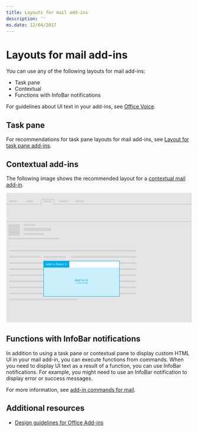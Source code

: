 ```yaml
---
title: Layouts for mail add-ins
description: ''
ms.date: 12/04/2017
---
```



# Layouts for mail add-ins

You can use any of the following layouts for mail add-ins:

- Task pane
- Contextual
- Functions with InfoBar notifications

For guidelines about UI text in your add-ins, see [Office Voice](https://msdn.microsoft.com/en-us/library/office/mt484351.aspx).

## Task pane

For recommendations for task pane layouts for mail add-ins, see [Layout for task pane add-ins](layout-for-task-pane-add-ins.md).


## Contextual add-ins

The following image shows the recommended layout for a [contextual mail add-in](https://docs.microsoft.com/en-us/outlook/add-ins/contextual-outlook-add-ins).

![Layout of a contextual mail add-in](../../images/mail-add-in-contextual-card.png)

## Functions with InfoBar notifications

In addition to using a task pane or contextual pane to display custom HTML UI in your mail add-in, you can execute functions from commands. When you need to display UI text as a result of a function, you can use InfoBar notifications. For example, you might need to use an InfoBar notification to display error or success messages. 

For more information, see [add-in commands for mail](https://docs.microsoft.com/en-us/outlook/add-ins/add-in-commands-for-outlook). 


## Additional resources

- [Design guidelines for Office Add-ins](../add-in-design.md)

